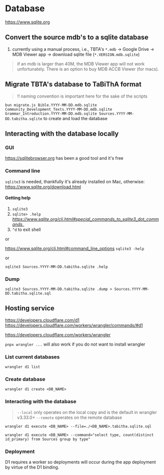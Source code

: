 # Database

https://www.sqlite.org

## Convert the source mdb's to a sqlite database

1. currently using a manual process, i.e., TBTA's `*.mdb` -> Google Drive -> MDB Viewer app -> download sqlite file (`*.VERSION.mdb.sqlite`)

> if an mdb is larger than 40M, the MDB Viewer app will not work unfortunately.  There is an option to buy MDB ACCB Viewer (for macs).

## Migrate TBTA's database to TaBiThA format

> ‼️ naming convention is important here for the sake of the scripts

`bun migrate.js Bible.YYYY-MM-DD.mdb.sqlite Community_Development_Texts.YYYY-MM-DD.mdb.sqlite Grammar_Introduction.YYYY-MM-DD.mdb.sqlite Sources.YYYY-MM-DD.tabitha.sqlite` to create and load the database

## Interacting with the database locally

### GUI

https://sqlitebrowser.org has been a good tool and it's free

### Command line

`sqlite3` is needed, thankfully it's already installed on Mac, otherwise:  https://www.sqlite.org/download.html

#### Getting help

1. `sqlite3`
1. `sqlite> .help` *https://www.sqlite.org/cli.html#special_commands_to_sqlite3_dot_commands_*
1. `^d` to exit shell

or

https://www.sqlite.org/cli.html#command_line_options
`sqlite3 -help`

or

`sqlite3 Sources.YYYY-MM-DD.tabitha.sqlite .help`

### Dump

`sqlite3 Sources.YYYY-MM-DD.tabitha.sqlite .dump > Sources.YYYY-MM-DD.tabitha.sqlite.sql`

## Hosting service

https://developers.cloudflare.com/d1
https://developers.cloudflare.com/workers/wrangler/commands/#d1

https://developers.cloudflare.com/workers/wrangler

`pnpx wrangler ...` will also work if you do not want to install wrangler

### List current databases

`wrangler d1 list`

### Create database

`wrangler d1 create <DB_NAME>`

### Interacting with the database

> `--local` only operates on the local copy and is the default in wrangler v3.33.0+
> `--remote` operates on the remote database

`wrangler d1 execute <DB_NAME> --file=./<DB_NAME>.tabitha.sqlite.sql`

`wrangler d1 execute <DB_NAME> --command="select type, count(distinct id_primary) from Sources group by type"`

### Deployment

D1 requires a worker so deployments will occur during the app deployment by virtue of the D1 binding.

